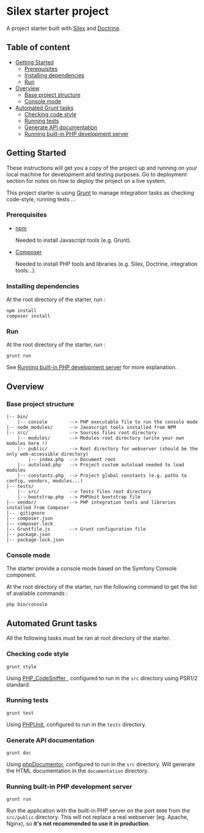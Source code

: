 # Silex starter project

A project starter built with [Silex](https://silex.sensiolabs.org/) and [Doctrine](http://docs.doctrine-project.org/projects/doctrine-orm/en/latest/).

## Table of content
* [Getting Started](#getting-started)
    * [Prerequisites](#prerequisites)
    * [Installing dependencies](#installing-dependencies)
    * [Run](#run)
* [Overview](#overview)
    * [Base project structure](#base-project-structure)
    * [Console mode](#console-mode)
* [Automated Grunt tasks](#automated-grunt-tasks)
    * [Checking code style](#checking-code-style)
    * [Running tests](#running-tests)
    * [Generate API documentation](#generate-api-documentation)
    * [Running built-in PHP development server](#running-built-in-php-development-server)
    

## Getting Started

These instructions will get you a copy of the project up and running on your local machine for development and testing purposes. 
Go to deployment section for notes on how to deploy the project on a live system.

This project starter is using [Grunt](https://gruntjs.com/) to manage integration tasks as checking code-style, running tests ... 

### Prerequisites

* [npm](https://www.npmjs.com/get-npm) 

    Needed to install Javascript tools (e.g. Grunt).

* [Composer](https://getcomposer.org/download/)

    Needed to install PHP tools and libraries (e.g. Silex, Doctrine, integration tools...).

### Installing dependencies

At the root directory of the starter, run :

```shell
npm install
composer install
```

### Run

At the root directory of the starter, run :

```shell
grunt run
```

See [Running built-in PHP development server](#running-built-in-php-development-server) for more explanation.

## Overview

### Base project structure

```
|-- bin/
    |-- console        --> PHP executable file to run the console mode
|-- node_modules/      --> Javascript tools installed from NPM
|-- src/               --> Sources files root directory
    |-- modules/       --> Modules root directory (write your own modules here !)
    |-- public/        --> Root directory for webserver (should be the only web-accessible directory)
        |-- index.php  --> Document root
    |-- autoload.php   --> Project custom autoload needed to load modules
    |-- constants.php  --> Project global constants (e.g. paths to config, vendors, modules...)
|-- tests/
    |-- src/           --> Tests files root directory
    |-- bootstrap.php  --> PHPUnit bootstrap file
|-- vendor/            --> PHP integration tools and libraries installed from Composer
|-- .gitignore
|-- composer.json
|-- composer.lock
|-- Gruntfile.js       --> Grunt configuration file
|-- package.json
|-- package-lock.json
```

### Console mode

The starter provide a console mode based on the Symfony Console component.

At the root directory of the starter, run the following command to get the list of available commands :
```shell
php bin/console
```

## Automated Grunt tasks

All the following tasks must be ran at root directory of the starter.

### Checking code style
```shell
grunt style
```
Using [PHP_CodeSniffer ](https://github.com/squizlabs/PHP_CodeSniffer), configured to run in the ``src`` directory using PSR1/2 standard.


### Running tests
```shell
grunt test
```
Using [PHPUnit](https://github.com/sebastianbergmann/phpunit), configured to run in the ``tests`` directory.

### Generate API documentation
```shell
grunt doc
```
Using [phpDocumentor](https://www.phpdoc.org/), configured to run in the ``src`` directory. Will generate the HTML
documentation in the ``documentation`` directory. 


### Running built-in PHP development server
```shell
grunt run
```
Run the application with the built-in PHP server on the port ``8000`` from the ``src/public`` directory.
This will not replace a real webserver (eg. Apache, Nginx), so **it's not recommended to use it in production**.





